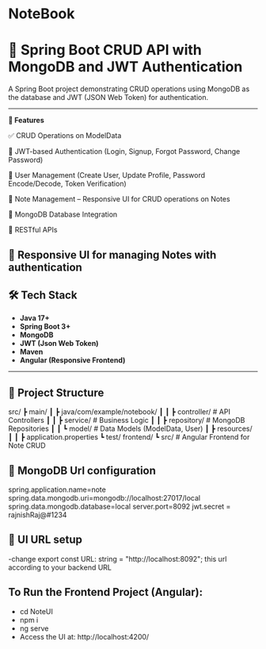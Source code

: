 # NoteBook

# 📒 Spring Boot CRUD API with MongoDB and JWT Authentication

A Spring Boot project demonstrating CRUD operations using MongoDB as the database and JWT (JSON Web Token) for authentication.

---

**🚀 Features**

✅ CRUD Operations on ModelData

🔐 JWT-based Authentication (Login, Signup, Forgot Password, Change Password)

👤 User Management (Create User, Update Profile, Password Encode/Decode, Token Verification)

📝 Note Management – Responsive UI for CRUD operations on Notes

📂 MongoDB Database Integration

📡 RESTful APIs

📱 Responsive UI for managing Notes with authentication
---

## 🛠️ Tech Stack
- **Java 17+**  
- **Spring Boot 3+**  
- **MongoDB**  
- **JWT (Json Web Token)**  
- **Maven**  
- **Angular (Responsive Frontend)**
---

## 📂 Project Structure
src/
 ┣ main/
 ┃ ┣ java/com/example/notebook/
 ┃ ┃ ┣ controller/         # API Controllers
 ┃ ┃ ┣ service/            # Business Logic
 ┃ ┃ ┣ repository/         # MongoDB Repositories
 ┃ ┃ ┗ model/              # Data Models (ModelData, User)
 ┃ ┣ resources/
 ┃ ┃ ┣ application.properties
 ┗ test/
frontend/
 ┗ src/                   # Angular Frontend for Note CRUD
## 📂 MongoDB Url configuration
spring.application.name=note
spring.data.mongodb.uri=mongodb://localhost:27017/local
spring.data.mongodb.database=local
server.port=8092
jwt.secret = rajnishRaj@#1234

## 📂 UI URL setup
-change export const URL: string = "http://localhost:8092";
this url according to your backend URL


## To Run the Frontend Project (Angular):
- cd NoteUI
- npm i
- ng serve
- Access the UI at: http://localhost:4200/

